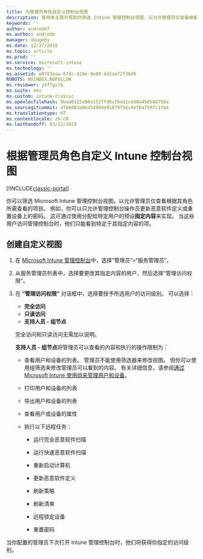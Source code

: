 ```yaml
---
title: 为管理员角色自定义控制台视图
description: 使用本主题可帮助你筛选 Intune 管理控制台视图，以允许管理员仅查看根据其角色所需查看的项目。
keywords: ''
author: andredm7
ms.author: andredm
manager: dougeby
ms.date: 12/27/2016
ms.topic: article
ms.prod: ''
ms.service: microsoft-intune
ms.technology: ''
ms.assetid: e0783eaa-67dc-410e-9e80-4d3aa72f36d8
ROBOTS: NOINDEX,NOFOLLOW
ms.reviewer: jeffgilb
ms.suite: ems
ms.custom: intune-classic
ms.openlocfilehash: 9baa0325a90e152ffd6cf6a31cdd0a458588758a
ms.sourcegitcommit: df60d03a0ed54964e91879f56c4ef0a7507c17d4
ms.translationtype: HT
ms.contentlocale: zh-CN
ms.lasthandoff: 03/22/2018
---
```

# <a name="customize-intune-console-views-according-to-admin-roles"></a>根据管理员角色自定义 Intune 控制台视图

[!INCLUDE[classic-portal](../includes/classic-portal.md)]

你可以筛选 Microsoft Intune 管理控制台视图，以允许管理员仅查看根据其角色所需查看的项目。 例如，你可以只允许管理控制台操作员更新恶意软件定义或重置设备上的密码。 这可通过使用分配给特定用户的预设**指定内容**来实现。 当这些用户访问管理控制台时，他们只能看到特定于其指定内容的项。

## <a name="to-create-a-custom-view"></a>创建自定义视图

1.  在 [Microsoft Intune 管理控制台](https://manage.microsoft.com)中，选择“管理员”&gt;“服务管理员”。

2.  从服务管理员列表中，选择要更改其指定内容的用户，然后选择“管理访问权限”。

3.  在 **“管理访问权限”** 对话框中，选择要授予所选用户的访问级别。 可以选择：

    -   **完全访问**
    -   **只读访问**
    -   **支持人员 - 组节点**

    完全访问和只读访问无需加以说明。 <!--- **Helpdesk - Groups Node** allows users to choose from one of the following designations that provide custom levels of access to the Intune admin console:--->

    **支持人员 - 组节点**将管理员可以查看的内容和执行的操作限制为：

    -   查看用户和设备的列表。 管理员不能使用筛选器来修改视图。 但你可以使用组筛选来修改管理员可以看到的内容。 有关详细信息，请参阅[通过 Microsoft Intune 使用组来管理用户和设备](use-groups-to-manage-users-and-devices-with-microsoft-intune.md)。

    -   打印用户和设备的列表

    -   导出用户和设备的列表

    -   查看用户或设备的属性

    -   执行以下远程任务：

        -   运行完全恶意软件扫描

        -   运行快速恶意软件扫描

        -   重新启动计算机

        -   更新恶意软件定义

        -   刷新策略

        -   刷新清单

        -   远程锁定设备

        -   重置密码

当你配置的管理员下次打开 Intune 管理控制台时，他们将获得你指定的访问级别。
